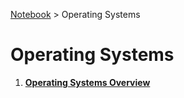 <a href="../">Notebook</a> > Operating Systems

# Operating Systems



1. **<a href="./operating-systems-overview">Operating Systems Overview</a>**
